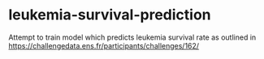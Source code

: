 # leukemia-survival-prediction
Attempt to train model which predicts leukemia survival rate as outlined in https://challengedata.ens.fr/participants/challenges/162/
